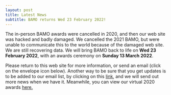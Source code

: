 ```yaml
---
layout: post
title: Latest News
subtitle: BAMO returns Wed 23 February 2022!
---
```


The in-person BAMO awards were cancelled in 2020, and then our web site was hacked and badly damaged. We cancelled the 2021 BAMO, but were unable to communicate this to the world because of the damaged web site. We are still recovering data.  We will bring BAMO back to life on **Wed 23 February 2022**, with an awards ceremony on **Sunday 13 March 2022**.

Please return to this web site for more information, or send an email (click on the envelope icon  below).  Another way to be sure that you get updates is to be   added to our email list, by clicking on this [link](https://forms.gle/pVCGWa71KXX8E9wz6), and we will send out more news when we have it. Meanwhile, you can view our virtual 2020 awards [here.](https://drive.google.com/file/d/1DcAWHdyL8ZwbbJKxb2ImiL-2X-3aL8Se/view)

